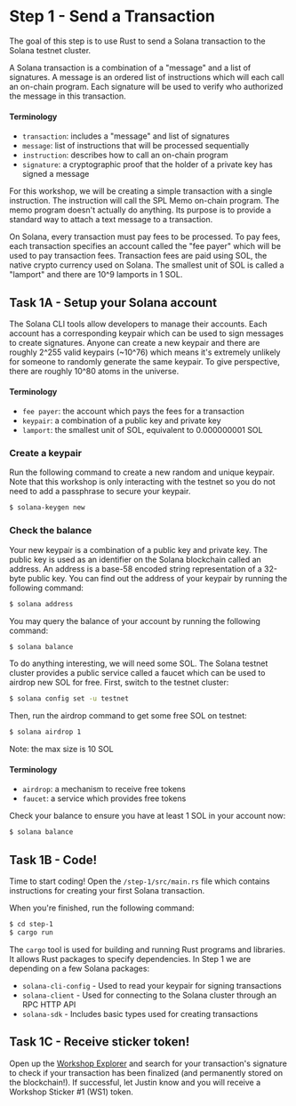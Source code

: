 # Step 1 - Send a Transaction

The goal of this step is to use Rust to send a Solana transaction
to the Solana testnet cluster.

A Solana transaction is a combination of a "message" and a list of
signatures. A message is an ordered list of instructions which will
each call an on-chain program. Each signature will be used to
verify who authorized the message in this transaction.

#### Terminology
- `transaction`: includes a "message" and list of signatures
- `message`: list of instructions that will be processed sequentially
- `instruction`: describes how to call an on-chain program
- `signature`: a cryptographic proof that the holder of a private key has signed a message

For this workshop, we will be creating a simple transaction with a single
instruction. The instruction will call the SPL Memo on-chain program. The
memo program doesn't actually do anything. Its purpose is to provide a
standard way to attach a text message to a transaction.

On Solana, every transaction must pay fees to be processed. To pay fees,
each transaction specifies an account called the "fee payer" which will
be used to pay transaction fees. Transaction fees are paid using SOL, the
native crypto currency used on Solana. The smallest unit of SOL is called
a "lamport" and there are 10^9 lamports in 1 SOL.

## Task 1A - Setup your Solana account

The Solana CLI tools allow developers to manage their accounts. Each account
has a corresponding keypair which can be used to sign messages to create
signatures. Anyone can create a new keypair and there are roughly 2^255 valid
keypairs (~10^76) which means it's extremely unlikely for someone to randomly
generate the same keypair. To give perspective, there are roughly 10^80
atoms in the universe.

#### Terminology
- `fee payer`: the account which pays the fees for a transaction
- `keypair`: a combination of a public key and private key
- `lamport`: the smallest unit of SOL, equivalent to 0.000000001 SOL

### Create a keypair

Run the following command to create a new random and unique keypair.
Note that this workshop is only interacting with the testnet so you
do not need to add a passphrase to secure your keypair.

```sh
$ solana-keygen new
```

### Check the balance

Your new keypair is a combination of a public key and private key. The
public key is used as an identifier on the Solana blockchain called
an address. An address is a base-58 encoded string representation of
a 32-byte public key. You can find out the address of your keypair by
running the following command:

```sh
$ solana address
```

You may query the balance of your account by running the following command:

```sh
$ solana balance
```

To do anything interesting, we will need some SOL. The Solana testnet cluster
provides a public service called a faucet which can be used to airdrop
new SOL for free. First, switch to the testnet cluster:

```sh
$ solana config set -u testnet
````

Then, run the airdrop command to get some free SOL on testnet:

```sh
$ solana airdrop 1
```

Note: the max size is 10 SOL

#### Terminology
- `airdrop`: a mechanism to receive free tokens
- `faucet`: a service which provides free tokens

Check your balance to ensure you have at least 1 SOL in your account now:

```sh
$ solana balance
```

## Task 1B - Code!

Time to start coding! Open the `/step-1/src/main.rs` file which contains
instructions for creating your first Solana transaction.

When you're finished, run the following command:

```sh
$ cd step-1
$ cargo run
```

The `cargo` tool is used for building and running Rust programs and libraries.
It allows Rust packages to specify dependencies. In Step 1 we are depending on
a few Solana packages:

- `solana-cli-config` - Used to read your keypair for signing transactions
- `solana-client` - Used for connecting to the Solana cluster through an RPC HTTP API
- `solana-sdk` - Includes basic types used for creating transactions

## Task 1C - Receive sticker token!

Open up the [Workshop Explorer](https://defi-workshop.netlify.app/) and search for your
transaction's signature to check if your transaction has been finalized (and permanently stored on
the blockchain!). If successful, let Justin know and you will receive a Workshop Sticker #1 (WS1) token.

